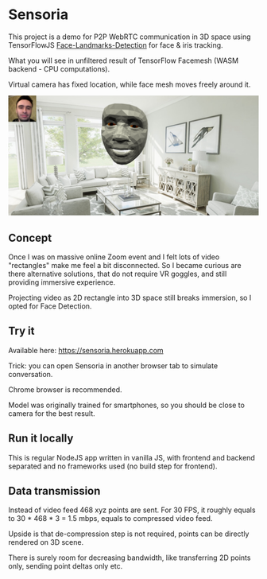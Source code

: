# Sensoria 

This project is a demo for P2P WebRTC communication in 3D space using TensorFlowJS [Face-Landmarks-Detection](https://github.com/tensorflow/tfjs-models/tree/master/face-landmarks-detection) for face & iris tracking.

What you will see in unfiltered result of TensorFlow Facemesh (WASM backend - СPU computations).

Virtual camera has fixed location, while face mesh moves freely around it.

![Screenshot](Screenshot.png)

## Concept
Once I was on massive online Zoom event and I felt lots of video "rectangles" make me feel a bit disconnected.
So I became curious are there alternative solutions, that do not require VR goggles, and still providing immersive experience.

Projecting video as 2D rectangle into 3D space still breaks immersion, so I opted for Face Detection.

## Try it
Available here: https://sensoria.herokuapp.com

Trick: you can open Sensoria in another browser tab to simulate conversation.

Chrome browser is recommended.

Model was originally trained for smartphones, so you should be close to camera for the best result.

## Run it locally
This is regular NodeJS app written in vanilla JS, with frontend and backend separated and no frameworks used (no build step for frontend).

## Data transmission
Instead of video feed 468 xyz points are sent. For 30 FPS, it roughly equals to 30 * 468 * 3 = 1.5 mbps, equals to compressed video feed.

Upside is that de-compression step is not required, points can be directly rendered on 3D scene.

There is surely room for decreasing bandwidth, like transferring 2D points only, sending point deltas only etc.
